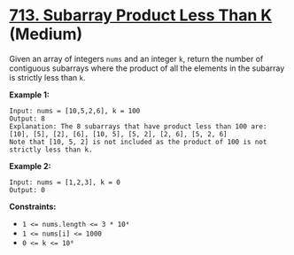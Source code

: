 # [713. Subarray Product Less Than K][link] (Medium)

[link]: https://leetcode.com/problems/subarray-product-less-than-k/

Given an array of integers `nums` and an integer `k`, return the number of contiguous subarrays
where the product of all the elements in the subarray is strictly less than  `k`.

**Example 1:**

```
Input: nums = [10,5,2,6], k = 100
Output: 8
Explanation: The 8 subarrays that have product less than 100 are:
[10], [5], [2], [6], [10, 5], [5, 2], [2, 6], [5, 2, 6]
Note that [10, 5, 2] is not included as the product of 100 is not strictly less than k.
```

**Example 2:**

```
Input: nums = [1,2,3], k = 0
Output: 0
```

**Constraints:**

- `1 <= nums.length <= 3 * 10⁴`
- `1 <= nums[i] <= 1000`
- `0 <= k <= 10⁶`
